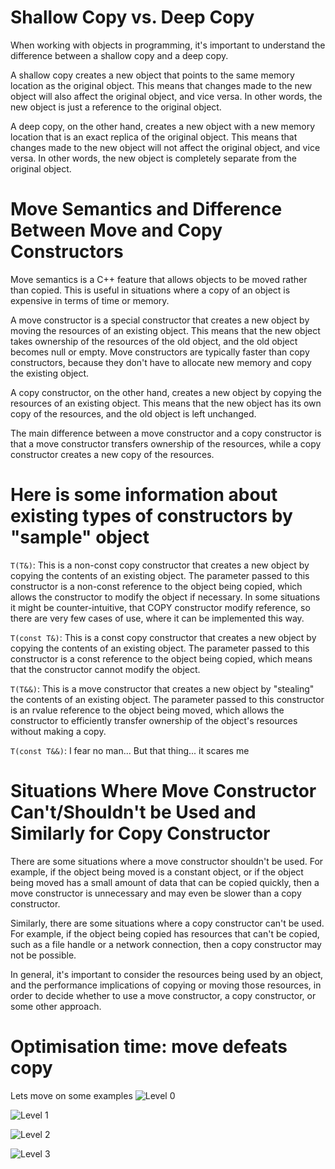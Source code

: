 # Shallow Copy vs. Deep Copy

When working with objects in programming, it's important to understand the difference between a shallow copy and a deep copy.

A shallow copy creates a new object that points to the same memory location as the original object. This means that changes made to the new object will also affect the original object, and vice versa. In other words, the new object is just a reference to the original object.

A deep copy, on the other hand, creates a new object with a new memory location that is an exact replica of the original object. This means that changes made to the new object will not affect the original object, and vice versa. In other words, the new object is completely separate from the original object.

# Move Semantics and Difference Between Move and Copy Constructors

Move semantics is a C++ feature that allows objects to be moved rather than copied. This is useful in situations where a copy of an object is expensive in terms of time or memory.

A move constructor is a special constructor that creates a new object by moving the resources of an existing object. This means that the new object takes ownership of the resources of the old object, and the old object becomes null or empty. Move constructors are typically faster than copy constructors, because they don't have to allocate new memory and copy the existing object.

A copy constructor, on the other hand, creates a new object by copying the resources of an existing object. This means that the new object has its own copy of the resources, and the old object is left unchanged.

The main difference between a move constructor and a copy constructor is that a move constructor transfers ownership of the resources, while a copy constructor creates a new copy of the resources.

# Here is some information about existing types of constructors by "sample" object
`T(T&)`: This is a non-const copy constructor that creates a new object by copying the contents of an existing object. The parameter passed to this constructor is a non-const reference to the object being copied, which allows the constructor to modify the object if necessary. In some situations it might be counter-intuitive, that COPY constructor modify reference, so there are very few cases of use, where it can be implemented this way.

`T(const T&)`: This is a const copy constructor that creates a new object by copying the contents of an existing object. The parameter passed to this constructor is a const reference to the object being copied, which means that the constructor cannot modify the object.

`T(T&&)`: This is a move constructor that creates a new object by "stealing" the contents of an existing object. The parameter passed to this constructor is an rvalue reference to the object being moved, which allows the constructor to efficiently transfer ownership of the object's resources without making a copy.

`T(const T&&)`: I fear no man... But that thing... it scares me








# Situations Where Move Constructor Can't/Shouldn't be Used and Similarly for Copy Constructor

There are some situations where a move constructor shouldn't be used. For example, if the object being moved is a constant object, or if the object being moved has a small amount of data that can be copied quickly, then a move constructor is unnecessary and may even be slower than a copy constructor.

Similarly, there are some situations where a copy constructor can't be used. For example, if the object being copied has resources that can't be copied, such as a file handle or a network connection, then a copy constructor may not be possible.

In general, it's important to consider the resources being used by an object, and the performance implications of copying or moving those resources, in order to decide whether to use a move constructor, a copy constructor, or some other approach.

# Optimisation time: move defeats copy

Lets move on some examples
![Level 0](https://github.com/deGekata/IntSpector/blob/bc2f6f918ac79cf4d514f6db294bfbf23f3a1d7c/lab_data/NoOptMoveRef.png)

![Level 1](https://github.com/deGekata/IntSpector/blob/bc2f6f918ac79cf4d514f6db294bfbf23f3a1d7c/lab_data/NoOptMove_HasRef.png)

![Level 2](https://github.com/deGekata/IntSpector/blob/bc2f6f918ac79cf4d514f6db294bfbf23f3a1d7c/lab_data/NoOpt_HasRefMove.png)

![Level 3](https://github.com/deGekata/IntSpector/blob/bc2f6f918ac79cf4d514f6db294bfbf23f3a1d7c/lab_data/HasRefMoveOpt.png)